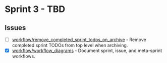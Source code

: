 # Sprint 3 - TBD


## Issues
- [ ] [workflow/remove_completed_sprint_todos_on_archive](../../issues/open/workflow/remove_completed_sprint_todos_on_archive.md) - Remove completed sprint TODOs from top level when archiving.
- [x] [workflow/workflow_diagrams](../../issues/closed/workflow/workflow_diagrams.md) - Document sprint, issue, and meta-sprint workflows.
